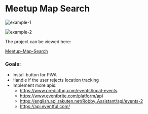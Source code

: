 # Meetup Map Search

![example-1](https://user-images.githubusercontent.com/26166787/31026704-690f2424-a515-11e7-845e-e67e400e8a1f.PNG)

![example-2](https://user-images.githubusercontent.com/26166787/31026785-b0bcff30-a515-11e7-8978-14f212dc7426.PNG)

The project can be viewed here:

[Meetup-Map-Search](https://secure.meetup.com/oauth2/authorize?client_id=2hdi2rl38imnr4pjip0iuo1t4p&response_type=token&redirect_uri=https://giveback007.github.io/Meetup-Map-Search/dist/index.html)

### Goals:
* Install button for PWA
* Handle if the user rejects location tracking
* Implement more apis:
  - https://www.predicthq.com/events/local-events
  - https://www.eventbrite.com/platform/api
  - https://english.api.rakuten.net/Robby_Assistant/api/events-2
  - https://api.eventful.com/
